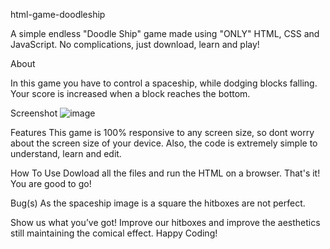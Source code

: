 html-game-doodleship

A simple endless "Doodle Ship" game made using "ONLY" HTML, CSS and JavaScript. No complications, just download, learn and play!

About

In this game you have to control a spaceship, while dodging blocks falling. Your score is increased when a block reaches the bottom.

Screenshot
![image](https://github.com/user-attachments/assets/49b6f212-a134-4983-afb3-3a7350732519)



Features
This game is 100% responsive to any screen size, so dont worry about the screen size of your device. Also, the code is extremely simple to understand, learn and edit.

How To Use
Dowload all the files and run the HTML on a browser. That's it! You are good to go!

Bug(s)
As the spaceship image is a square the hitboxes are not perfect.

Show us what you’ve got!
Improve our hitboxes and improve the aesthetics still maintaining the comical effect. Happy Coding!



